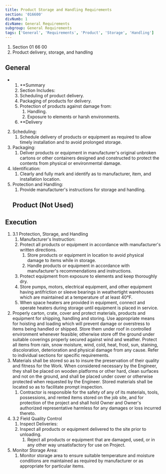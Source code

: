 ```yaml
---
title: Product Storage and Handling Requirements
section: '016600'
divNumb: 1
divName: General Requirements
subgroup: General Requirements
tags: ['General', 'Requirements', 'Product', 'Storage', 'Handling']
---
```


   1. Section 01 66 00
   1. Product delivery, storage, and handling

## General


* 
	1. **Summary
   1. Section Includes:
	1. Scheduling of product delivery.
	2. Packaging of products for delivery.
	3. Protection of products against damage from:
		1. Handling.
		2. Exposure to elements or harsh environments.
	4. **Delivery
2. Scheduling:
      1. Schedule delivery of products or equipment as required to allow timely installation and to avoid prolonged storage.
3. Packaging:
      1. Deliver products or equipment in manufacturer's original unbroken cartons or other containers designed and constructed to protect the contents from physical or environmental damage.
4. Identification:
      1. Clearly and fully mark and identify as to manufacturer, item, and installation location.
5. Protection and Handling:
      1. Provide manufacturer's instructions for storage and handling.
   ## Product (Not Used)


## Execution

1. 3.1 Protection, Storage, and Handling
   1. Manufacturer's Instruction:
	1. Protect all products or equipment in accordance with manufacturer's written directions.
		1. Store products or equipment in location to avoid physical damage to items while in storage.
		2. Handle products or equipment in accordance with manufacturer's recommendations and instructions.
	2. Protect equipment from exposure to elements and keep thoroughly dry.
	3. Store pumps, motors, electrical equipment, and other equipment having antifriction or sleeve bearings in weathertight warehouses which are maintained at a temperature of at least 40°F.
	4. When space heaters are provided in equipment, connect and operate heaters during storage until equipment is placed in service.
2. Properly carton, crate, cover and protect materials, products and equipment for shipping, handling and storing. Use appropriate means for hoisting and loading which will prevent damage or overstress to items being handled or shipped. Store them under roof in controlled environment whenever feasible; otherwise store off the ground under suitable coverings properly secured against wind and weather. Protect all items from rain, snow moisture, wind, cold, heat, frost, sun, staining, discoloration, deterioration and physical damage from any cause. Refer to individual sections for specific requirements.
3. Materials shall be stored so as to insure the preservation of their quality and fitness for the Work. When considered necessary by the Engineer, they shall be placed on wooden platforms or other hard, clean surfaces and not on the ground, and shall be placed under cover or otherwise protected when requested by the Engineer. Stored materials shall be located so as to facilitate prompt inspection. 
	1. Contractor is responsible for the safety of any of its materials, tools, possessions, and rented items stored on the job site, and for protection of the project and shall hold Owner and Owner's authorized representative harmless for any damages or loss incurred thereto.
1. 3.2 Field Quality Control
   1. Inspect Deliveries:
	1. Inspect all products or equipment delivered to the site prior to unloading.
		1. Reject all products or equipment that are damaged, used, or in any other way unsatisfactory for use on Project.
2. Monitor Storage Area:
      1. Monitor storage area to ensure suitable temperature and moisture conditions are maintained as required by manufacturer or as appropriate for particular items.

